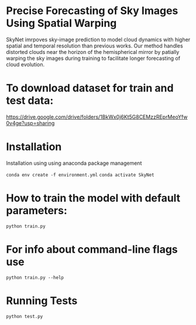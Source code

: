 # Precise Forecasting of Sky Images Using Spatial Warping
 SkyNet imrpoves sky-image prediction to model cloud dynamics with higher spatial and temporal resolution than previous works. Our method handles distorted clouds near the horizon of the hemispherical mirror by patially warping the sky images during training to facilitate longer forecasting of cloud evolution. 

# To download dataset for train and test data:
    
https://drive.google.com/drive/folders/1BkWx0j6Kt5G8CEMzzREprMeoYfw0v4ge?usp=sharing
# Installation

Installation using using anaconda package management

`conda env create -f environment.yml`
`conda activate SkyNet`

# How to train the model with default parameters:
    python train.py

# For info about command-line flags use
    python train.py --help

# Running Tests
    python test.py



